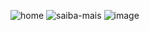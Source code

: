 ![home](https://user-images.githubusercontent.com/5132840/144738279-48f92a87-d307-41ac-941e-3fec569e7986.PNG)
![saiba-mais](https://user-images.githubusercontent.com/5132840/144738283-b7e48b8d-c847-431a-b121-79910a9083c0.PNG)
![image](https://user-images.githubusercontent.com/5132840/144738315-12fb9893-681c-437f-9168-f417be4039ad.png)
